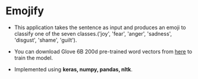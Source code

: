 # Emojify
* This application takes the sentence as input and produces an emoji to classify one of the seven classes.('joy', 'fear', 'anger', 'sadness', 'disgust', 'shame', 'guilt'). 

* You can download Glove 6B 200d pre-trained word vectors from [here](https://www.kaggle.com/mrugankakarte/glove-6b-200d-pretrained-word-vectors) to train the model.

* Implemented using **keras, numpy, pandas, nltk**. 
